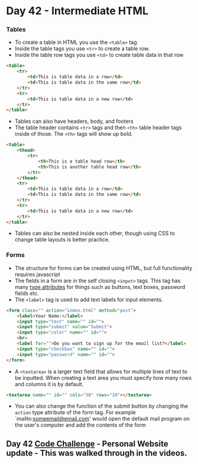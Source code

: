 # Day 42 - Intermediate HTML


### Tables
- To create a table in HTML you use the `<table>` tag
- Inside the table tags you use `<tr>` to create a table row.
- Inside the table row tags you use `<td>` to create table data in that row
```html
<table>
    <tr>
        <td>This is table data in a row</td>
        <td>This is table data in the same row</td>
    </tr>
    <tr>
        <td>This is table data in a new row</td>
    </tr>
</table>
```

- Tables can also have headers, body, and footers
- The table header contains `<tr>` tags and then `<th>` table header tags inside of those. The `<th>` tags will show up bold.
```html
<table>
    <thead>
        <tr>
            <th>This is a table head row</th>
            <th>This is another table head row</th>
        </tr>
    </thead>
    <tr>
        <td>This is table data in a row</td>
        <td>This is table data in the same row</td>
    </tr>
    <tr>
        <td>This is table data in a new row</td>
    </tr>
</table>
```
- Tables can also be nested inside each other, though using CSS to change table layouts is better practice.

### Forms

- The structure for forms can be created using HTML, but full functionality requires javascript
- The fields in a form are in the self closing `<input>` tags. This tag has many [type attributes](https://www.w3schools.com/tags/tag_input.asp) for things such as buttons, text boxes, password fields etc.
- The `<label>` tag is used to add text labels for input elements.
```html
<form class="" action="index.html" method="post">
    <label>Your Name:</label>
    <input type="text" name="" id="">
    <input type="submit" value="Submit">
    <input type="color" name="" id="">
    <br>
    <label for="">Do you want to sign up for the email list?</label>
    <input type="checkbox" name="" id="">
    <input type="password" name="" id="">
</form>
```
- A `<textarea>` is a larger text field that allows for multiple lines of text to be inputted. When creating a text area you must specify how many rows and columns it is by default.
```html
<textarea name="" id="" cols="30" rows="10"></textarea>
```
- You can also change the function of the submit button by changing the `action` type attribute of the form tag. For example `mailto:someemail@email.com' would open the default mail program on the user's computer and add the contents of the form

## Day 42 [Code Challenge](https://github.com/TroyCaywood/Python/tree/main/100%20Days%20of%20Code/CodeChallenges/Day-42) - Personal Website update - This was walked through in the videos.
